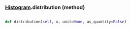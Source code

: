 ### [Histogram](Histogram.md).distribution (method)


```py

def distribution(self, x, unit=None, as_quantity=False)

```


